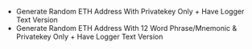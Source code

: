 - Generate Random ETH Address With Privatekey Only + Have Logger Text Version
- Generate Random ETH Address With 12 Word Phrase/Mnemonic & Privatekey Only + Have Logger Text Version
